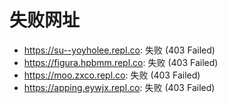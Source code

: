 # 失败网址
- https://su--yoyholee.repl.co: 失败 (403
Failed)
- https://figura.hpbmm.repl.co: 失败 (403
Failed)
- https://moo.zxco.repl.co: 失败 (403
Failed)
- https://apping.eywjx.repl.co: 失败 (403
Failed)
